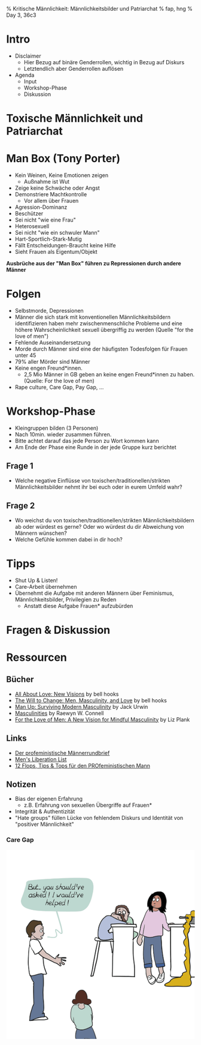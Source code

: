 % Kritische Männlichkeit: Männlichkeitsbilder und Patriarchat
% fap, hng
% Day 3, 36c3

# Intro

* Disclaimer
  * Hier Bezug auf binäre Genderrollen, wichtig in Bezug auf Diskurs
  * Letztendlich aber Genderrollen auflösen
* Agenda
  * Input
  * Workshop-Phase
  * Diskussion

# Toxische Männlichkeit und Patriarchat

# Man Box (Tony Porter)

* Kein Weinen, Keine Emotionen zeigen
  * Außnahme ist Wut
* Zeige keine Schwäche oder Angst
* Demonstriere Machtkontrolle
  * Vor allem über Frauen
* Agression-Dominanz
* Beschützer
* Sei nicht "wie eine Frau"
* Heterosexuell
* Sei nicht "wie ein schwuler Mann"
* Hart-Sportlich-Stark-Mutig
* Fällt Entscheidungen-Braucht keine Hilfe
* Sieht Frauen als Eigentum/Objekt

**Ausbrüche aus der "Man Box" führen zu Repressionen durch andere Männer**

# Folgen

* Selbstmorde, Depressionen
* Männer die sich stark mit konventionellen Männlichkeitsbildern identifizieren haben mehr zwischenmenschliche Probleme und eine höhere Wahrscheinlichkeit sexuell übergriffig zu werden (Quelle "for the love of men")
* Fehlende Auseinandersetzung
* Morde durch Männer sind eine der häufigsten Todesfolgen für Frauen unter 45
* 79% aller Mörder sind Männer
* Keine engen Freund\*innen.
  * 2,5 Mio Männer in GB geben an keine engen Freund\*innen zu haben. (Quelle: For the love of men)
* Rape culture, Care Gap, Pay Gap, ...

# Workshop-Phase

* Kleingruppen bilden (3 Personen)
* Nach 10min. wieder zusammen führen. 
* Bitte achtet darauf das jede Person zu Wort kommen kann
* Am Ende der Phase eine Runde in der jede Gruppe kurz berichtet

## Frage 1
* Welche negative Einflüsse von toxischen/traditionellen/strikten Männlichkeitsbilder nehmt ihr bei euch oder in eurem Umfeld wahr?

## Frage 2
* Wo weichst du von toxischen/traditionellen/strikten Männlichkeitsbildern ab oder würdest es gerne? Oder wo würdest du dir Abweichung von Männern wünschen? 
* Welche Gefühle kommen dabei in dir hoch?

# Tipps

* Shut Up & Listen!
* Care-Arbeit übernehmen
* Übernehmt die Aufgabe mit anderen Männern über Feminismus, Männlichkeitsbilder, Privilegien zu Reden
  * Anstatt diese Aufgabe Frauen\* aufzubürden

# Fragen & Diskussion

# Ressourcen

## Bücher

* [All About Love: New Visions](https://www.goodreads.com/book/show/17607.All_About_Love) by bell hooks
* [The Will to Change: Men, Masculinity, and Love](https://www.goodreads.com/book/show/17601.The_Will_to_Change) by bell hooks
* [Man Up: Surviving Modern Masculinity](https://www.goodreads.com/book/show/29611402-man-up) by Jack Urwin
* [Masculinities](https://www.goodreads.com/book/show/228510.Masculinities?ac=1&from_search=true) by Raewyn W. Connell
* [For the Love of Men: A New Vision for Mindful Masculinity](https://www.goodreads.com/book/show/43263540-for-the-love-of-men) by Liz Plank

## Links

* [Der profeministische Männerrundbrief](http://maennerrundbrief.blogsport.de)
* [Men's Liberation List](https://github.com/hng/mens-liberation)
* [12 Flops, Tips & Tops für den PROfeministischen Mann](https://christophmay.eu/12-flops-tips-und-tops-fuer-den-profeministischen-mann-christoph-may-workshop/)


## Notizen

* Bias der eigenen Erfahrung
  * z.B. Erfahrung von sexuellen Übergriffe auf Frauen*
* Integrität \& Authentizität
* "Hate groups" füllen Lücke von fehlendem Diskurs und Identität von "positiver Männlichkeit"
### Care Gap

![Comic: You should have asked](images/shouldhaveasked.png)
